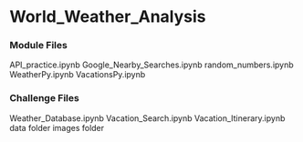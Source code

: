 # World_Weather_Analysis

### Module Files
API_practice.ipynb
Google_Nearby_Searches.ipynb
random_numbers.ipynb
WeatherPy.ipynb
VacationsPy.ipynb

### Challenge Files
Weather_Database.ipynb
Vacation_Search.ipynb
Vacation_Itinerary.ipynb
data folder
images folder
